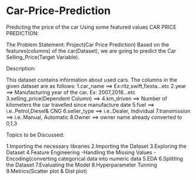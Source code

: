 # Car-Price-Prediction
Predicting the price of the car Using some featured values
CAR PRICE PREDICTION: 

The Problem Statement: Project(Car Price Prediction)
Based on the features(columns) of the car(Dataset), we are going to predict the Car Selling_Price(Target Variable).

Description:

This dataset contains information about used cars.
The columns in the given dataset are as follows:
1.car_name ==> Ex:ritz,swift,fiesta...etc
2.year ==> Manufacturing year of the car. Ex: 2007,2018...etc
3.selling_price(Dependent Column) ==> 
4.km_driven ==> Number of kilometers the car travelled since manufacture date
5.fuel ==> i.e..Petrol,Diesel& CNG
6.seller_type ==> i.e..Dealer, Individual
7.transmission ==> i.e..Manual, Automatic
8.Owner ==> owner name already converted to 0,1,3


Topics to be Discussed:

1.Importing the necessary libraries
2.Importing the Dataset
3.Exploring the Dataset
4.Feature Engineering
       -Handling the Missing Values 
       -Encoding(converting categorical data into numeric data
5.EDA
6.Splitting the Dataset
7.Evaluating the Model 
8.Hyperparameter Tunning
9.Metrics(Scatter plot & Dist plot)
